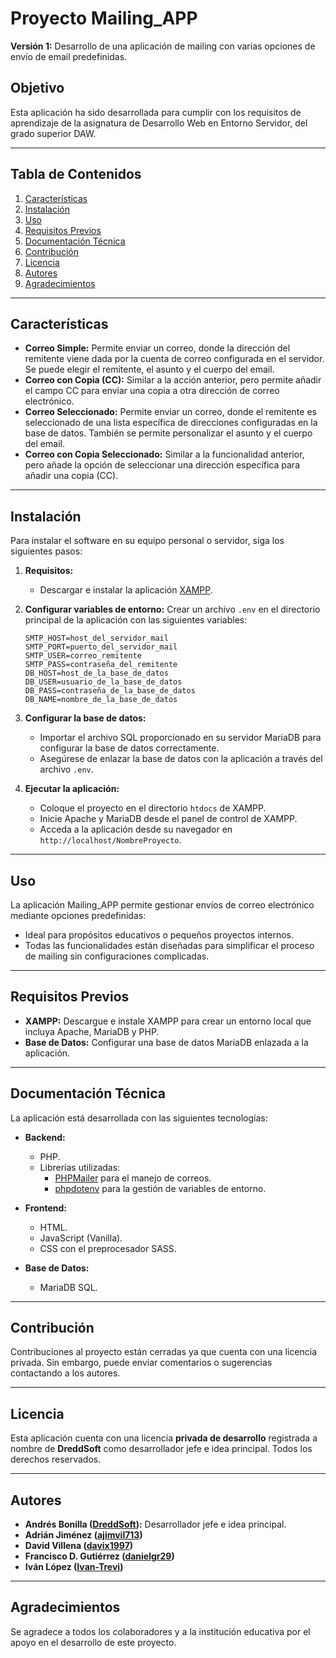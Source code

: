 # Proyecto Mailing_APP

**Versión 1:** Desarrollo de una aplicación de mailing con varias opciones de envío de email predefinidas.

## Objetivo
Esta aplicación ha sido desarrollada para cumplir con los requisitos de aprendizaje de la asignatura de Desarrollo Web en Entorno Servidor, del grado superior DAW.

---

## Tabla de Contenidos
1. [Características](#características)
2. [Instalación](#instalación)
3. [Uso](#uso)
4. [Requisitos Previos](#requisitos-previos)
5. [Documentación Técnica](#documentación-técnica)
6. [Contribución](#contribución)
7. [Licencia](#licencia)
8. [Autores](#autores)
9. [Agradecimientos](#agradecimientos)

---

## Características
- **Correo Simple:** Permite enviar un correo, donde la dirección del remitente viene dada por la cuenta de correo configurada en el servidor. Se puede elegir el remitente, el asunto y el cuerpo del email.
- **Correo con Copia (CC):** Similar a la acción anterior, pero permite añadir el campo CC para enviar una copia a otra dirección de correo electrónico.
- **Correo Seleccionado:** Permite enviar un correo, donde el remitente es seleccionado de una lista específica de direcciones configuradas en la base de datos. También se permite personalizar el asunto y el cuerpo del email.
- **Correo con Copia Seleccionado:** Similar a la funcionalidad anterior, pero añade la opción de seleccionar una dirección específica para añadir una copia (CC).

---

## Instalación
Para instalar el software en su equipo personal o servidor, siga los siguientes pasos:

1. **Requisitos:**
   - Descargar e instalar la aplicación [XAMPP](https://www.apachefriends.org/index.html).

2. **Configurar variables de entorno:**
   Crear un archivo `.env` en el directorio principal de la aplicación con las siguientes variables:
   ```env
   SMTP_HOST=host_del_servidor_mail
   SMTP_PORT=puerto_del_servidor_mail
   SMTP_USER=correo_remitente
   SMTP_PASS=contraseña_del_remitente
   DB_HOST=host_de_la_base_de_datos
   DB_USER=usuario_de_la_base_de_datos
   DB_PASS=contraseña_de_la_base_de_datos
   DB_NAME=nombre_de_la_base_de_datos
   ```

3. **Configurar la base de datos:**
   - Importar el archivo SQL proporcionado en su servidor MariaDB para configurar la base de datos correctamente.
   - Asegúrese de enlazar la base de datos con la aplicación a través del archivo `.env`.

4. **Ejecutar la aplicación:**
   - Coloque el proyecto en el directorio `htdocs` de XAMPP.
   - Inicie Apache y MariaDB desde el panel de control de XAMPP.
   - Acceda a la aplicación desde su navegador en `http://localhost/NombreProyecto`.

---

## Uso
La aplicación Mailing_APP permite gestionar envíos de correo electrónico mediante opciones predefinidas:

- Ideal para propósitos educativos o pequeños proyectos internos.
- Todas las funcionalidades están diseñadas para simplificar el proceso de mailing sin configuraciones complicadas.

---

## Requisitos Previos
- **XAMPP:** Descargue e instale XAMPP para crear un entorno local que incluya Apache, MariaDB y PHP.
- **Base de Datos:** Configurar una base de datos MariaDB enlazada a la aplicación.

---

## Documentación Técnica
La aplicación está desarrollada con las siguientes tecnologías:

- **Backend:**
  - PHP.
  - Librerías utilizadas:
    - [PHPMailer](https://github.com/PHPMailer/PHPMailer) para el manejo de correos.
    - [phpdotenv](https://github.com/vlucas/phpdotenv) para la gestión de variables de entorno.

- **Frontend:**
  - HTML.
  - JavaScript (Vanilla).
  - CSS con el preprocesador SASS.

- **Base de Datos:**
  - MariaDB SQL.

---

## Contribución
Contribuciones al proyecto están cerradas ya que cuenta con una licencia privada. Sin embargo, puede enviar comentarios o sugerencias contactando a los autores.

---

## Licencia
Esta aplicación cuenta con una licencia **privada de desarrollo** registrada a nombre de **DreddSoft** como desarrollador jefe e idea principal. Todos los derechos reservados.

---

## Autores
- **Andrés Bonilla ([DreddSoft](https://github.com/DreddSoft)):** Desarrollador jefe e idea principal.
- **Adrián Jiménez ([ajimvil713](https://github.com/ajimvil713))**
- **David Villena ([davix1997](https://github.com/davix1997))**
- **Francisco D. Gutiérrez ([danielgr29](https://github.com/danielgr29))**
- **Iván López ([Ivan-Trevi](https://github.com/Ivan-Trevi))**

---

## Agradecimientos
Se agradece a todos los colaboradores y a la institución educativa por el apoyo en el desarrollo de este proyecto.





